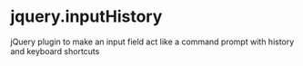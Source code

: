 jquery.inputHistory
===================

jQuery plugin to make an input field act like a command prompt with history and keyboard shortcuts